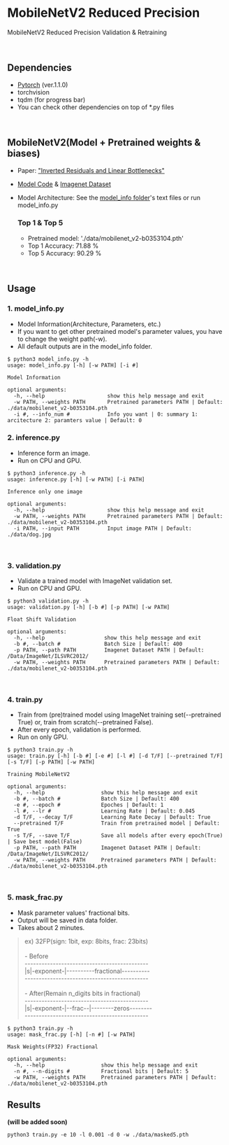 # MobileNetV2 Reduced Precision
MobileNetV2 Reduced Precision Validation & Retraining

<br />

## Dependencies
- [Pytorch][pytorch] (ver.1.1.0)
- torchvision
- tqdm (for progress bar)
- You can check other dependencies on top of *.py files

<br />

## MobileNetV2(Model + Pretrained weights & biases)
- Paper: ["Inverted Residuals and Linear Bottlenecks"][paper]
- [Model Code][code] & [Imagenet Dataset][imagenet]
- Model Architecture: See the [model_info folder][model_info]'s text files or run model_info.py


  ### Top 1 & Top 5
  - Pretrained model: './data/mobilenet_v2-b0353104.pth'
  - Top 1 Accuracy: 71.88 % 	 
  - Top 5 Accuracy: 90.29 %

<br />

## Usage
  
  ### 1. model_info.py
  - Model Information(Architecture, Parameters, etc.)
  - If you want to get other pretrained model's parameter values, you have to change the weight path(-w).
  - All default outputs are in the model_info folder. 
  ~~~
  $ python3 model_info.py -h
  usage: model_info.py [-h] [-w PATH] [-i #]

  Model Information

  optional arguments:
    -h, --help                    show this help message and exit
    -w PATH, --weights PATH       Pretrained parameters PATH | Default: ./data/mobilenet_v2-b0353104.pth                      
    -i #, --info_num #            Info you want | 0: summary 1: arcitecture 2: paramters value | Default: 0      
  ~~~

  ### 2. inference.py
  - Inference form an image.
  - Run on CPU and GPU.
  ~~~
  $ python3 inference.py -h
  usage: inference.py [-h] [-w PATH] [-i PATH]
  
  Inference only one image

  optional arguments:
    -h, --help                    show this help message and exit
    -w PATH, --weights PATH       Pretrained parameters PATH | Default: ./data/mobilenet_v2-b0353104.pth                      
    -i PATH, --input PATH         Input image PATH | Default: ./data/dog.jpg                
  ~~~
  
  <br />
  
  ### 3. validation.py
  - Validate a trained model with ImageNet validation set.
  - Run on CPU and GPU.
  ~~~
  $ python3 validation.py -h
  usage: validation.py [-h] [-b #] [-p PATH] [-w PATH]
  
  Float Shift Validation

  optional arguments:
    -h, --help                   show this help message and exit
    -b #, --batch #              Batch Size | Default: 400
    -p PATH, --path PATH         Imagenet Dataset PATH | Default: /Data/ImageNet/ILSVRC2012/                
    -w PATH, --weights PATH      Pretrained parameters PATH | Default: ./data/mobilenet_v2-b0353104.pth
  ~~~
  
  <br />
  
  ### 4. train.py
  - Train from (pre)trained model using ImageNet training set(--pretrained True) or, train from scratch(--pretrained False).
  - After every epoch, validation is performed.  
  - Run on only GPU.
  ~~~
  $ python3 train.py -h
  usage: train.py [-h] [-b #] [-e #] [-l #] [-d T/F] [--pretrained T/F] [-s T/F] [-p PATH] [-w PATH]

  Training MobileNetV2

  optional arguments:
    -h, --help                  show this help message and exit
    -b #, --batch #             Batch Size | Default: 400
    -e #, --epoch #             Epoches | Default: 1
    -l #, --lr #                Learning Rate | Default: 0.045
    -d T/F, --decay T/F         Learning Rate Decay | Default: True
    --pretrained T/F            Train from pretrained model | Default: True
    -s T/F, --save T/F          Save all models after every epoch(True) | Save best model(False)
    -p PATH, --path PATH        Imagenet Dataset PATH | Default: /Data/ImageNet/ILSVRC2012/
    -w PATH, --weights PATH     Pretrained parameters PATH | Default: ./data/mobilenet_v2-b0353104.pth
  ~~~
  
  <br />
  
  ### 5. mask_frac.py
  - Mask parameter values' fractional bits.
  - Output will be saved in data folder.
  - Takes about 2 minutes.
  > ex) 32FP(sign: 1bit, exp: 8bits, frac: 23bits)<br /><br />
    - Before <br />
    --------------------------------------------<br />
    |s|-exponent-|----------fractional----------<br />
    --------------------------------------------<br /><br />
    - After(Remain n_digits bits in fractional) <br />
    --------------------------------------------<br />
    |s|-exponent-|--frac--|--------zeros--------<br />
    --------------------------------------------<br />
  ~~~
  $ python3 train.py -h
  usage: mask_frac.py [-h] [-n #] [-w PATH]

  Mask Weights(FP32) Fractional

  optional arguments:
    -h, --help                  show this help message and exit
    -n #, --n-digits #          Fractional bits | Default: 5
    -w PATH, --weights PATH     Pretrained parameters PATH | Default: ./data/mobilenet_v2-b0353104.pth
   ~~~

## Results
<b>(will be added soon)</b>
~~~
python3 train.py -e 10 -l 0.001 -d 0 -w ./data/masked5.pth
~~~

[pytorch]: https://pytorch.org/
[paper]: https://arxiv.org/abs/1801.04381
[code]: https://pytorch.org/hub/pytorch_vision_mobilenet_v2/
[imagenet]: http://www.image-net.org/challenges/LSVRC/2012/nonpub-downloads
[model_info]: https://github.com/WheatBeer/MobileNetV2/tree/master/model_info
